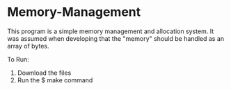 # Memory-Management
This program is a simple memory management and allocation system. It was assumed when developing that the "memory" should be handled as an array of bytes. 

To Run:
1. Download the files 
2. Run the $ make command

